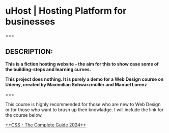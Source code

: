 # uHost | Hosting Platform for businesses

===

## DESCRIPTION:

**This is a fiction hosting website - the aim for this to show case some of the building-steps and learning curves.**

**This project does nothing. It is purely a demo for a Web Design course on Udemy, created by Maximilian Schwarzmüller and Manuel Lorenz**

===

This course is highly recommended for those who are new to Web Design or for those who want to brush up their knowladge. I will include the link for the course below.

[++CSS - The Complete Guide 2024++](https://www.udemy.com/course/css-the-complete-guide-incl-flexbox-grid-sass/learn/lecture/9566924#overview)
